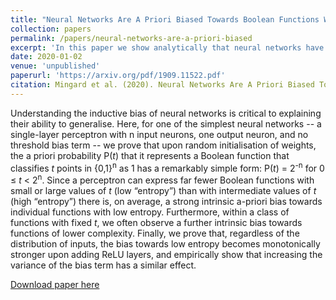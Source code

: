 ```yaml
---
title: "Neural Networks Are A Priori Biased Towards Boolean Functions With Low Entropy."
collection: papers
permalink: /papers/neural-networks-are-a-priori-biased
excerpt: 'In this paper we show analytically that neural networks have a certain built-in simplicity bias upon initialisation.'
date: 2020-01-02
venue: 'unpublished'
paperurl: 'https://arxiv.org/pdf/1909.11522.pdf'
citation: Mingard et al. (2020). Neural Networks Are A Priori Biased Towards Boolean Functions With Low Entropy.'
---
```

Understanding the inductive bias of neural networks is critical to explaining their ability to generalise. Here, for one of the simplest neural networks -- a single-layer perceptron with n input neurons, one output neuron, and no threshold bias term -- we prove that upon random initialisation of weights, the a priori probability P(<i>t</i>) that it represents a Boolean function that classifies <i>t</i> points in {0,1}<sup>n</sup> as 1 has a remarkably simple form: P(<i>t</i>) = 2<sup>-n</sup> for 0 ≤ <i>t</i> < 2<sup>n</sup>. Since a perceptron can express far fewer Boolean functions with small or large values of <i>t</i> (low “entropy”) than with intermediate values of <i>t</i> (high “entropy”) there is, on average, a strong intrinsic a-priori bias towards individual functions with low entropy.  Furthermore, within a class of functions with fixed <i>t</i>, we often observe a further intrinsic bias towards functions of lower complexity. Finally, we prove that, regardless of the distribution of inputs, the bias towards low entropy becomes monotonically stronger upon adding ReLU layers, and empirically show that increasing the variance of the bias term has a similar effect.

[Download paper here](https://arxiv.org/pdf/1909.11522.pdf)
